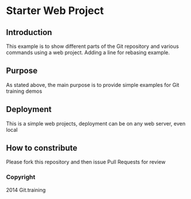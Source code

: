 # Starter Web Project

## Introduction

This example is to show different parts of the Git repository and various commands using a web project. Adding a line for rebasing example.

## Purpose

As stated above, the main purpose is to provide simple examples for Git training demos

## Deployment

This is a simple web projects, deployment can be on any web server, even local

## How to constribute

Please fork this repository and then issue Pull Requests for review

### Copyright
2014 Git.training